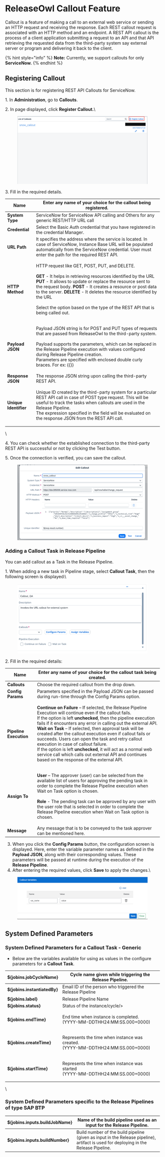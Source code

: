 # ReleaseOwl Callout Feature

Callout is a feature of making a call to an external web service or sending an HTTP request and receiving the response. Each REST callout request is associated with an HTTP method and an endpoint. A REST API callout is the process of a client application submitting a request to an API and that API retrieving the requested data from the third-party system say external server or program and delivering it back to the client.

{% hint style="info" %}
**Note:** Currently, we support callouts for only **ServiceNow.**
{% endhint %}

## **Registering Callout**

This section is for registering REST API Callouts for ServiceNow.

1\. In **Administration**, go to **Callouts**.

2\. In page displayed, click **Register Callout.**\


<figure><img src="../../.gitbook/assets/image (8) (1) (1) (1) (1) (1) (1) (1) (1) (1) (1) (1) (1) (1).png" alt=""><figcaption></figcaption></figure>

3\. Fill in the required details.

| **Name**              | Enter any name of your choice for the callout being registered.                                                                                                                                                                                                                                                                                                                                                                                                               |
| --------------------- | ----------------------------------------------------------------------------------------------------------------------------------------------------------------------------------------------------------------------------------------------------------------------------------------------------------------------------------------------------------------------------------------------------------------------------------------------------------------------------- |
| **System Type**       | ServiceNow for ServiceNow API calling and Others for any generic REST/HTTP URL call                                                                                                                                                                                                                                                                                                                                                                                           |
| **Credential**        | Select the Basic Auth credential that you have registered in the credential Manager.                                                                                                                                                                                                                                                                                                                                                                                          |
| **URL Path**          | It specifies the address where the service is located. In case of ServiceNow, Instance Base URL will be populated automatically from the ServiceNow credential. User must enter the path for the required REST API.                                                                                                                                                                                                                                                           |
| **HTTP Method**       | <p>HTTP request like GET, POST, PUT, and DELETE.<br><br><strong>GET</strong> - It helps in retrieving resources identified by the URL <strong>PUT</strong> - It allows to update or replace the resource sent to the request body. <strong>POST</strong> - It creates a resource or post data to the server. <strong>DELETE</strong> - It deletes the resource identified by the URL<br><br>Select the option based on the type of the REST API that is being called out.</p> |
| **Payload JSON**      | <p>Payload JSON string is for POST and PUT types of requests that are passed from ReleaseOwl to the third-party system.<br><br>Payload supports the parameters, which can be replaced in the Release Pipeline execution with values configured during Release Pipeline creation.<br>Parameters are specified with enclosed double curly braces. For ex: {{}}</p>                                                                                                              |
| **Response JSON**     | The response JSON string upon calling the third-party REST API.                                                                                                                                                                                                                                                                                                                                                                                                               |
| **Unique Identifier** | <p>Unique ID created by the third-party system for a particular REST API call in case of POST type request. This will be useful to track the tasks when callouts are used in the Release Pipeline.<br>The expression specified in the field will be evaluated on the response JSON from the REST API call.</p>                                                                                                                                                                |

\


4\. You can check whether the established connection to the third-party REST API is successful or not by clicking the Test button.

5\. Once the connection is verified, you can save the callout.

<figure><img src="../../.gitbook/assets/image (9) (1) (1) (1) (1) (1) (1) (1) (1) (1) (1).png" alt=""><figcaption></figcaption></figure>

### **Adding a Callout Task in Release Pipeline**

You can add callout as a Task in the Release Pipeline.

1\. When adding a new task in Pipeline stage, select **Callout Task**, then the following screen is displayed:\


<figure><img src="../../.gitbook/assets/image (10) (1) (1) (1) (1) (1) (1) (1) (1) (1).png" alt=""><figcaption></figcaption></figure>

2\. Fill in the required details:

| **Name**               | Enter any name of your choice for the callout task being created.                                                                                                                                                                                                                                                                                                                                                                                                                                                                                                                                                                                                                                           |
| ---------------------- | ----------------------------------------------------------------------------------------------------------------------------------------------------------------------------------------------------------------------------------------------------------------------------------------------------------------------------------------------------------------------------------------------------------------------------------------------------------------------------------------------------------------------------------------------------------------------------------------------------------------------------------------------------------------------------------------------------------- |
| **Callouts**           | Choose the required callout from the drop down.                                                                                                                                                                                                                                                                                                                                                                                                                                                                                                                                                                                                                                                             |
| **Config Params**      | Parameters specified in the Payload JSON can be passed during run-time through the Config Params option.                                                                                                                                                                                                                                                                                                                                                                                                                                                                                                                                                                                                    |
| **Pipeline Execution** | <p><strong>Continue on Failure</strong> – If selected, the Release Pipeline Execution will continue even if the callout fails.<br>If the option is left <strong>unchecked</strong>, then the pipeline execution fails if it encounters any error in calling out the external API.<br><strong>Wait on Task</strong> – If selected, then approval task will be created after the callout execution even if callout fails or succeeds. Users can open the task and retry callout execution in case of callout failure.<br>If the option is left <strong>unchecked</strong>, it will act as a normal web service call which calls out external API and continues based on the response of the external API.</p> |
| **Assign To**          | <p><strong>User</strong> – The approver (user) can be selected from the available list of users for approving the pending task in order to complete the Release Pipeline execution when Wait on Task option is chosen.<br><br><strong>Role</strong> - The pending task can be approved by any user with the user role that is selected in order to complete the Release Pipeline execution when Wait on Task option is chosen.</p>                                                                                                                                                                                                                                                                          |
| **Message**            | Any message that is to be conveyed to the task approver can be mentioned here.                                                                                                                                                                                                                                                                                                                                                                                                                                                                                                                                                                                                                              |

3. When you click the **Config Params** button, the configuration screen is displayed. Here, enter the variable parameter names as defined in the **Payload JSON**, along with their corresponding values. These parameters will be passed at runtime during the execution of the **Release Pipeline**.
4. After entering the required values, click **Save** to apply the changes.\


<figure><img src="../../.gitbook/assets/image (387).png" alt=""><figcaption></figcaption></figure>

## **System Defined Parameters**

### **System Defined Parameters for a Callout Task - Generic**

* Below are the variables available for using as values in the configure parameters for a **Callout Task**.

| **${jobins.jobCycleName}**   | Cycle name given while triggering the Release Pipeline.                                   |
| ---------------------------- | ----------------------------------------------------------------------------------------- |
| **${jobins.instantiatedBy}** | Email ID of the person who triggered the Release Pipeline                                 |
| **${jobins.label}**          | Release Pipeline Name                                                                     |
| **${jobins.status}**         | Status of the instance/cycle/>                                                            |
| **${jobins.endTime}**        | <p>End time when instance is completed.<br>(YYYY-MM-DDTHH24:MM:SS.000+0000)</p>           |
| **${jobins.createTime}**     | <p>Represents the time when instance was created.<br>(YYYY-MM-DDTHH24:MM:SS.000+0000)</p> |
| **${jobins.startTime}**      | <p>Represents the time when instance was started<br>(YYYY-MM-DDTHH24:MM:SS.000+0000)</p>  |

\


### **System Defined Parameters specific to the Release Pipelines of type SAP BTP**

| **${jobins.inputs.buildJobName}** | Name of the build pipeline used as an input for the Release Pipeline.                                                                |
| --------------------------------- | ------------------------------------------------------------------------------------------------------------------------------------ |
| **${jobins.inputs.buildNumber}**  | Build number of the build pipeline (given as input in the Release pipeline), artifact is used for deploying in the Release Pipeline. |
